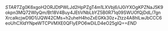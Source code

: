 $START$Zg0K6xgoH2ORJDtPWLJd2HpPZgT4m1LXVbj6/iJ0iYXOgKPZNaJ5K9okpn3MQ72WlyQm/Bt18V4Buy4JEtiVNbLbYZ5B0R71q09SWUOfQjDdL/7gnXrcaIkcjwD9D1/JQW42CMs+h2uheH4hoZxEGKk30z+Ztzz4A8hlLwJbCCC6eoUhCXldYNpeWTCPVMXE0QFlyEPO6wDiLD4eO25glQ==$END$